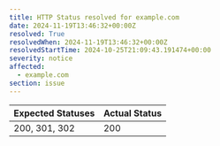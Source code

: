 ```yaml
---
title: HTTP Status resolved for example.com
date: 2024-11-19T13:46:32+00:00Z
resolved: True
resolvedWhen: 2024-11-19T13:46:32+00:00Z
resolvedStartTime: 2024-10-25T21:09:43.191474+00:00
severity: notice
affected:
  - example.com
section: issue
---
```


| Expected Statuses | Actual Status  |
|-------------------|----------------|
| 200, 301, 302 | 200 |
